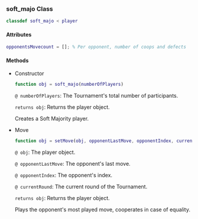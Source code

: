 ### soft_majo Class
```matlab
classdef soft_majo < player
```
#### Attributes
```matlab
opponentsMovecount = []; % Per opponent, number of coops and defects
```
#### Methods
- Constructor
    ```matlab
    function obj = soft_majo(numberOfPlayers)
    ```
    `@ numberOfPlayers`: The Tournament's total number of participants.

    `returns obj`: Returns the player object. 
    
    Creates a Soft Majority player.

- Move
    ```matlab
    function obj = setMove(obj, opponentLastMove, opponentIndex, currentRound)
    ```
    `@ obj`: The player object.

    `@ opponentLastMove`: The opponent's last move.

    `@ opponentIndex`: The opponent's index.

    `@ currentRound`: The current round of the Tournament.
 
    `returns obj`: Returns the player object. 

    Plays the opponent's most played move, cooperates in case of equality.

